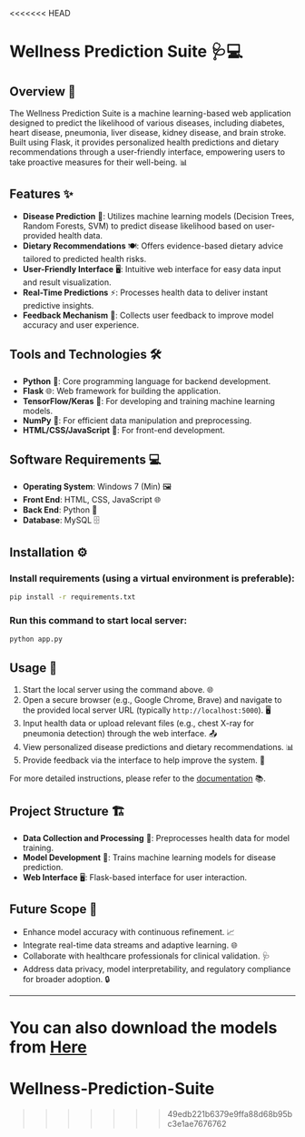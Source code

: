 <<<<<<< HEAD
# Wellness Prediction Suite 🩺💻

## Overview 🌟
The Wellness Prediction Suite is a machine learning-based web application designed to predict the likelihood of various diseases, including diabetes, heart disease, pneumonia, liver disease, kidney disease, and brain stroke. Built using Flask, it provides personalized health predictions and dietary recommendations through a user-friendly interface, empowering users to take proactive measures for their well-being. 📊

## Features ✨
- **Disease Prediction** 🩻: Utilizes machine learning models (Decision Trees, Random Forests, SVM) to predict disease likelihood based on user-provided health data.
- **Dietary Recommendations** 🍽️: Offers evidence-based dietary advice tailored to predicted health risks.
- **User-Friendly Interface** 🖥️: Intuitive web interface for easy data input and result visualization.
- **Real-Time Predictions** ⚡: Processes health data to deliver instant predictive insights.
- **Feedback Mechanism** 📝: Collects user feedback to improve model accuracy and user experience.

## Tools and Technologies 🛠️
- **Python** 🐍: Core programming language for backend development.
- **Flask** 🌐: Web framework for building the application.
- **TensorFlow/Keras** 🤖: For developing and training machine learning models.
- **NumPy** 🔢: For efficient data manipulation and preprocessing.
- **HTML/CSS/JavaScript** 🎨: For front-end development.

## Software Requirements 💻
- **Operating System**: Windows 7 (Min) 🖼️
- **Front End**: HTML, CSS, JavaScript 🌐
- **Back End**: Python 🐍
- **Database**: MySQL 🗄️

## Installation ⚙️

### Install requirements (using a virtual environment is preferable):
```sh
pip install -r requirements.txt
```

### Run this command to start local server:
```sh
python app.py
```

## Usage 🚀
1. Start the local server using the command above. 🌐
2. Open a secure browser (e.g., Google Chrome, Brave) and navigate to the provided local server URL (typically `http://localhost:5000`). 🖥️
3. Input health data or upload relevant files (e.g., chest X-ray for pneumonia detection) through the web interface. 📤
4. View personalized disease predictions and dietary recommendations. 📊
5. Provide feedback via the interface to help improve the system. 📝

For more detailed instructions, please refer to the [documentation](Documentation.pdf) 📚.

## Project Structure 🏗️
- **Data Collection and Processing** 📂: Preprocesses health data for model training.
- **Model Development** 🤖: Trains machine learning models for disease prediction.
- **Web Interface** 🖥️: Flask-based interface for user interaction.

## Future Scope 🔮
- Enhance model accuracy with continuous refinement. 📈
- Integrate real-time data streams and adaptive learning. 🌐
- Collaborate with healthcare professionals for clinical validation. 🩺
- Address data privacy, model interpretability, and regulatory compliance for broader adoption. 🔒

---
You can also download the models from [Here]( https://drive.google.com/drive/folders/1DbsJaiHoURN0igsKeIm2gOm16wylpwEz?usp=drive_link )
=======
# Wellness-Prediction-Suite
>>>>>>> 49edb221b6379e9ffa88d68b95bc3e1ae7676762
